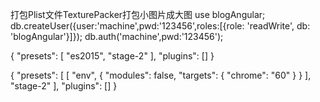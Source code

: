 打包Plist文件TexturePacker打包小图片成大图
 use blogAngular;
 db.createUser({user:'machine',pwd:'123456',roles:[{role: 'readWrite', db: 'blogAngular'}]});
 db.auth('machine',pwd:'123456');

 {
    "presets": [
        "es2015",
        "stage-2"
    ],
    "plugins": []
}

{
    "presets": [
        [
            "env",
            {
                "modules": false,
                "targets": {
                    "chrome": "60"
                }
            }
        ],
        "stage-2"
    ],
    "plugins": []
}